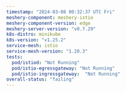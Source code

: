 ```yaml
---
timestamp: "2024-03-08 00:32:37 UTC Fri"
meshery-component: meshery-istio
meshery-component-version: edge
meshery-server-version: "v0.7.29"
k8s-distro: minikube
k8s-version: "v1.25.2"
service-mesh: istio
service-mesh-version: "1.20.3"
tests:
  pod/istiod: "Not Running"
  pod/istio-egressgateway: "Not Running"
  pod/istio-ingressgateway:  "Not Running"
overall-status: "failing"
---
```

